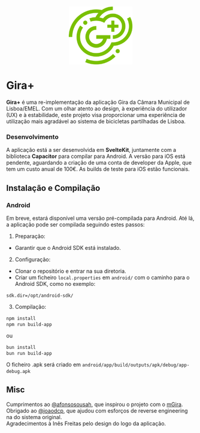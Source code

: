<p align="center">
  <img src="assets/icon.svg" width="170" align="center">
</p>

# Gira+
**Gira+** é uma re-implementação da aplicação Gira da Câmara Municipal de Lisboa/EMEL.
Com um olhar atento ao design, à experiência do utilizador (UX) e à estabilidade, este projeto visa proporcionar uma experiência de utilização mais agradável ao sistema de bicicletas partilhadas de Lisboa.

### Desenvolvimento
A aplicação está a ser desenvolvida em **SvelteKit**, juntamente com a biblioteca **Capacitor** para compilar para Android.
A versão para iOS está pendente, aguardando a criação de uma conta de developer da Apple, que tem um custo anual de 100€.
As builds de teste para iOS estão funcionais.


## Instalação e Compilação

### Android
Em breve, estará disponível uma versão pré-compilada para Android. Até lá, a aplicação pode ser compilada seguindo estes passos:

1. Preparação:
 - Garantir que o Android SDK está instalado.
2. Configuração:
 - Clonar o repositório e entrar na sua diretoria.
 - Criar um ficheiro `local.properties` em `android/` com o caminho para o Android SDK, como no exemplo:
 ```properties
 sdk.dir=/opt/android-sdk/
 ```
3. Compilação:
  ```
  npm install
  npm run build-app
  ```
  ou
  ```
  bun install
  bun run build-app
  ```

O ficheiro .apk será criado em `android/app/build/outputs/apk/debug/app-debug.apk`

## Misc
Cumprimentos ao [@afonsosousah](https://github.com/afonsosousah), que inspirou o projeto com o [mGira](https://github.com/afonsosousah/mgira).  
Obrigado ao [@joaodcp](https://github.com/joaodcp), que ajudou com esforços de reverse engineering na do sistema original.  
Agradecimentos à Inês Freitas pelo design do logo da aplicação.